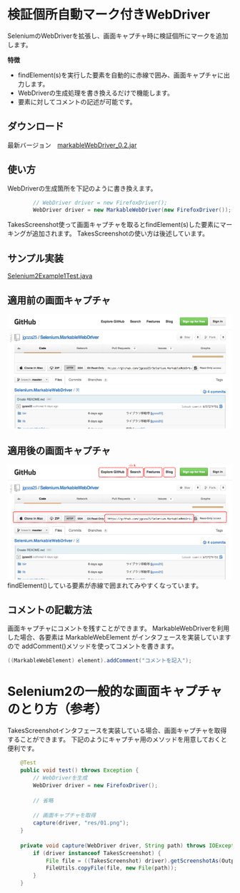 # 検証個所自動マーク付きWebDriver

SeleniumのWebDriverを拡張し、画面キャプチャ時に検証個所にマークを追加します。

**特徴**
* findElement(s)を実行した要素を自動的に赤線で囲み、画面キャプチャに出力します。
* WebDriverの生成処理を書き換えるだけで機能します。
* 要素に対してコメントの記述が可能です。

## ダウンロード

最新バージョン　[markableWebDriver_0.2.jar](https://github.com/jgoza25/markableDriver/raw/master/dist/markableWebDriver_0.2.jar)

## 使い方
WebDriverの生成箇所を下記のように書き換えます。
```java
		// WebDriver driver = new FirefoxDriver();
		WebDriver driver = new MarkableWebDriver(new FirefoxDriver());
```
TakesScreenshot使って画面キャプチャを取るとfindElement(s)した要素にマーキングが追加されます。
TakesScreenshotの使い方は後述しています。

## サンプル実装
[Selenium2Example1Test.java](https://github.com/jgoza25/markableDriver/blob/master/example/org/jgoza25/selenium/example/Selenium2Example1Test.java)


## 適用前の画面キャプチャ
![view2](res/00b.png)

## 適用後の画面キャプチャ
![view3](res/00.png)
findElement()している要素が赤線で囲まれてみやすくなっています。

## コメントの記載方法
画面キャプチャにコメントを残すことができます。
MarkableWebDriverを利用した場合、各要素は MarkableWebElement がインタフェースを実装していますので
addComment()メソッドを使ってコメントを書きます。
```java
((MarkableWebElement) element).addComment("コメントを記入");
```

# Selenium2の一般的な画面キャプチャのとり方（参考）
TakesScreenshotインタフェースを実装している場合、画面キャプチャを取得することができます。
下記のようにキャプチャ用のメソッドを用意しておくと便利です。

```java
	@Test
	public void test() throws Exception {
		// WebDriverを生成
		WebDriver driver = new FirefoxDriver();
		
		// 省略

		// 画面キャプチャを取得
		capture(driver, "res/01.png");
	}

	private void capture(WebDriver driver, String path) throws IOException {
		if (driver instanceof TakesScreenshot) {
			File file = ((TakesScreenshot) driver).getScreenshotAs(OutputType.FILE);
			FileUtils.copyFile(file, new File(path));
		}
	}
```
